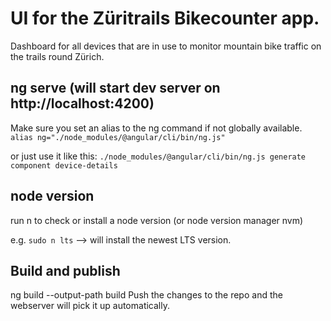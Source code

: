 # UI for the Züritrails Bikecounter app.

Dashboard for all devices that are in use to monitor mountain bike traffic on the trails round Zürich.

## ng serve (will start dev server on http://localhost:4200)
Make sure you set an alias to the ng command if not globally available.
`alias ng="./node_modules/@angular/cli/bin/ng.js"`

or just use it like this:
`./node_modules/@angular/cli/bin/ng.js generate component device-details`


## node version
run n to check or install a node version (or node version manager nvm)

e.g. `sudo n lts` --> will install the newest LTS version.

## Build and publish
ng build --output-path build
Push the changes to the repo and the webserver will pick it up automatically.

